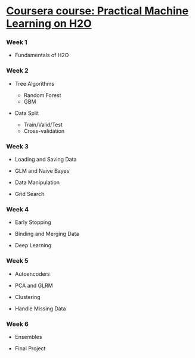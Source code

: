 # [Coursera course: Practical Machine Learning on H2O](https://www.coursera.org/learn/machine-learning-h2o)

### Week 1

* Fundamentals of H2O


### Week 2

* Tree Algorithms
  + Random Forest
  + GBM
  
* Data Split
  + Train/Valid/Test
  + Cross-validation


### Week 3

* Loading and Saving Data

* GLM and Naive Bayes

* Data Manipulation

* Grid Search

### Week 4

* Early Stopping

* Binding and Merging Data

* Deep Learning

### Week 5

* Autoencoders

* PCA and GLRM

* Clustering

* Handle Missing Data

### Week 6

* Ensembles

* Final Project
